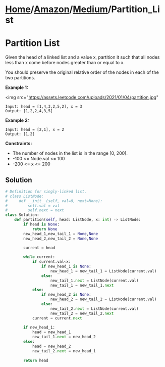 # [Home](./../..)/[Amazon](./..)/[Medium](./)/Partition_List
<h1>Partition List</h1>

<p>
Given the head of a linked list and a value x, partition it such that all nodes less than x come before nodes greater than or equal to x.

You should preserve the original relative order of the nodes in each of the two partitions.

</p>

<b>Example 1:</b>

<img src="https://assets.leetcode.com/uploads/2021/01/04/partition.jpg"

    Input: head = [1,4,3,2,5,2], x = 3
    Output: [1,2,2,4,3,5]
    
<b>Example 2:</b>

    Input: head = [2,1], x = 2
    Output: [1,2]

<b>Constraints:</b>

- The number of nodes in the list is in the range [0, 200].
- -100 <= Node.val <= 100
- -200 <= x <= 200

<h2>Solution</h2>

```python
# Definition for singly-linked list.
# class ListNode:
#     def __init__(self, val=0, next=None):
#         self.val = val
#         self.next = next
class Solution:
    def partition(self, head: ListNode, x: int) -> ListNode:
        if head is None:
            return None
        new_head_1,new_tail_1 = None,None
        new_head_2,new_tail_2 = None,None
        
        current = head

        while current:
            if current.val<x:
                if new_head_1 is None:
                    new_head_1 = new_tail_1 = ListNode(current.val)
                else:
                    new_tail_1.next = ListNode(current.val)
                    new_tail_1 = new_tail_1.next
            else:
                if new_head_2 is None:
                    new_head_2 = new_tail_2 = ListNode(current.val)
                else:
                    new_tail_2.next = ListNode(current.val)
                    new_tail_2 = new_tail_2.next
            current = current.next    
            
        if new_head_1:
            head = new_head_1
            new_tail_1.next = new_head_2
        else:
            head = new_head_2
            new_tail_2.next = new_head_1
        
        return head
```
